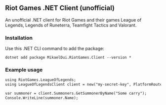 ## Riot Games .NET Client (unofficial)

An unofficial .NET client for Riot Games and their games League of Legends, Legends of Runeterra, Teamfight Tactics and Valorant.

### Installation

Use this .NET CLI command to add the package:

    dotnet add package MikaelDui.RiotGames.Client --version *

### Example usage

```markdown
using RiotGames.LeagueOfLegends;
using LeagueOfLegendsClient client = new("my-secret-key", PlatformRoute.NA1);

var summoner = client.Summoners.GetSummonerByName("Some carry");
Console.WriteLine(summoner.Name);
```
